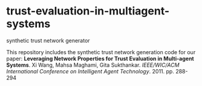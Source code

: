 trust-evaluation-in-multiagent-systems
========================================

synthetic trust network generator

This repository includes the synthetic trust network generation code for our paper: 
**Leveraging Network Properties for Trust Evaluation in Multi-agent Systems**. Xi Wang, Mahsa Maghami, Gita Sukthankar. 
_IEEE/WIC/ACM International Conference on Intelligent Agent Technology_. 2011. pp. 288-294 

